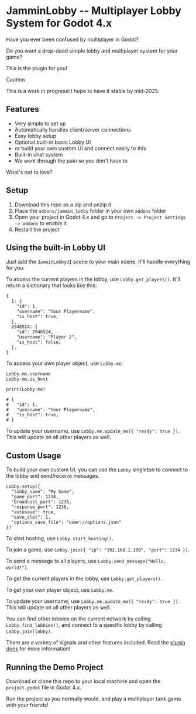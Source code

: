 # JamminLobby -- Multiplayer Lobby System for Godot 4.x

Have you ever been confused by multiplayer in Godot?

Do you want a drop-dead simple lobby and multiplayer system for your game?

This is the plugin for you!

> [!CAUTION]
> This is a work in progress! I hope to have it stable by mid-2025.

## Features

- Very simple to set up
- Automatically handles client/server connections
- Easy lobby setup
- Optional built-in basic Lobby UI
- or build your own custom UI and connect easily to this
- Built-in chat system
- We went through the pain so you don't have to

What's not to love?

## Setup

1. Download this repo as a zip and unzip it
2. Place the `addons/jammin_lobby` folder in your own `addons` folder
3. Open your project in Godot 4.x and go to `Project -> Project Settings -> addons` to enable it
4. Restart the project

## Using the built-in Lobby UI

Just add the `JamminLobbyUI` scene to your main scene. It'll handle everything for you.

To access the current players in the lobby, use `Lobby.get_players()`. It'll return a dictionary that looks like this:

```gdscript
{
  1: {
    "id": 1,
    "username": "Your Playername",
    "is_host": true,
  },
  2948524: {
    "id": 2948524,
    "username": "Player 2",
    "is_host": false,
  },
}
```

To access your own player object, use `Lobby.me`:

```gdscript
Lobby.me.username
Lobby.me.is_host

print(Lobby.me)

# {
#   "id": 1,
#   "username": "Your Playername",
#   "is_host": true,
# }
```

To update your username, use `Lobby.me.update_me({ "ready": true })`. This will update on all other players as well.

## Custom Usage

To build your own custom UI, you can use the `Lobby` singleton to connect to the lobby and send/receive messages.

```gdscript
Lobby.setup({
  "lobby_name": "My Game",
  "game_port": 1234,
  "broadcast_port": 1235,
  "response_port": 1236,
  "autosave": true,
  "save_slot": 1,
  "options_save_file": "user://options.json"
})
```

To start hosting, use `Lobby.start_hosting()`.

To join a game, use `Lobby.join({ "ip": "192.168.1.100", "port": 1234 })`.

To send a message to all players, use `Lobby.send_message("Hello, world!")`.

To get the current players in the lobby, use `Lobby.get_players()`.

To get your own player object, use `Lobby.me`.

To update your username, use `Lobby.me.update_me({ "ready": true })`. This will update on all other players as well.

You can find other lobbies on the current network by calling `Lobby.find_lobbies()`, and connect to a specific lobby by calling `Lobby.join(lobby)`.

There are a variety of signals and other features included. Read the [plugin docs](addons/jammin_lobby/README.md) for more information!

## Running the Demo Project

Download or clone this repo to your local machine and open the `project.godot` file in Godot 4.x.

Run the project as you normally would, and play a multiplayer tank game with your friends!
